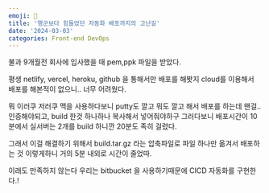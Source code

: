 ```yaml
---
emoji: 👣
title: '행군보다 힘들었던 자동화 배포까지의 고난길'
date: '2024-03-03'
categories: Front-end DevOps
---
```


불과 9개월전 회사에 입사했을 때 pem,ppk 파일을 받았다.

평생 netlify, vercel, heroku, github 을 통해서만 배포를 해봣지 cloud를 이용해서 배포를 해본적이 없으니.. 너무 어려웠다.

뭐 이러쿠 저러쿠 맥을 사용하다보니 putty도 깔고 뭐도 깔고 해서 배포를 하는데 왠걸.. 인증해야되고, build 한것 하나하나 복사해서 넣어줘야하구 그러다보니 배포시간이 10분에서 실서버는 2개를 build 하니깐 20분도 족히 걸렸다.

그래서 이걸 해결하기 위해서 build.tar.gz 라는 압축파일로 파일 하나만 옮겨서 배포하는 것 이렇게하니 거의 5분 내외로 시간이 줄었따.

이래도 만족하지 않는다 우리는 bitbucket 을 사용하기때문에 CICD 자동화를 구현한다.!

```toc

```
